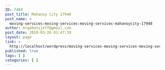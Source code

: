 ```yaml
---
ID: 7469
post_title: Mahanoy City 17948
post_name: >
  moving-services-moving-services-moving-services-mahanoycity-17948
author: mrgabonijeff@gmail.com
post_date: 2018-03-28 01:47:39
layout: page
link: >
  http://localhost/wordpress/moving-services-moving-services-moving-services-mahanoycity-17948/
published: true
tags: [ ]
categories: [ ]
---
```

